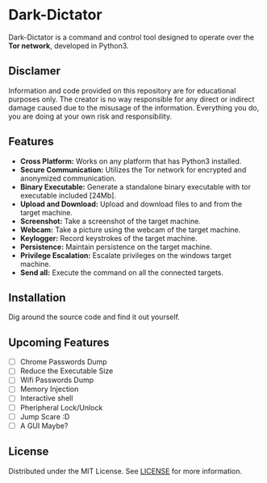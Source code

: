 # Dark-Dictator

Dark-Dictator is a command and control tool designed to operate over the <b>Tor network</b>, developed in Python3. 

## Disclamer

Information and code provided on this repository are for educational purposes only. The creator is no way responsible for any direct or indirect damage caused due to the misusage of the information. Everything you do, you are doing at your own risk and responsibility.

## Features

- **Cross Platform:** Works on any platform that has Python3 installed.
- **Secure Communication:** Utilizes the Tor network for encrypted and anonymized communication.
- **Binary Executable:** Generate a standalone binary executable with tor executable included [24Mb].
- **Upload and Download:** Upload and download files to and from the target machine.
- **Screenshot:** Take a screenshot of the target machine.
- **Webcam:** Take a picture using the webcam of the target machine.
- **Keylogger:** Record keystrokes of the target machine.
- **Persistence:** Maintain persistence on the target machine.
- **Privilege Escalation:** Escalate privileges on the windows target machine.
- **Send all:** Execute the command on all the connected targets.
## Installation
Dig around the source code and find it out yourself.

## Upcoming Features
- [ ] Chrome Passwords Dump
- [ ] Reduce the Executable Size
- [ ] Wifi Passwords Dump
- [ ] Memory Injection
- [ ] Interactive shell
- [ ] Pheripheral Lock/Unlock
- [ ] Jump Scare :D
- [ ] A GUI Maybe?
## License

Distributed under the MIT License. See [LICENSE](https://github.com/Suryah07/revonion/blob/main/LICENSE) for more information.
